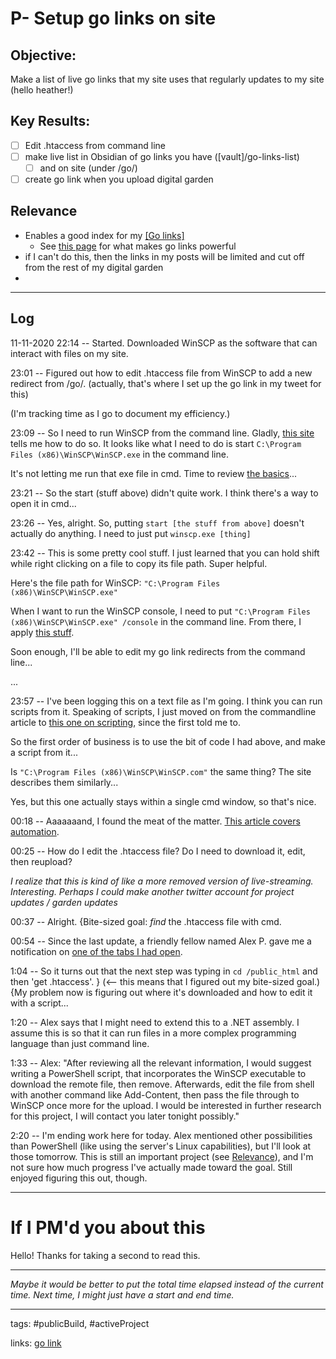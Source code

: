 # P- Setup go links on site
## Objective: 
Make a list of live go links that my site uses that regularly updates to my site
 (hello heather!)
## Key Results:
- [ ] Edit .htaccess from command line 	
- [ ] make live list in Obsidian of go links you have ([vault]/go-links-list)
	- [ ] and on site (under /go/)
- [ ] create go link when you upload digital garden

## Relevance
- Enables a good index for my [[Go links]](https://ethanplante.org/go)
	- See [this page](https://flancia.org/mine/go-links/) for what makes go links powerful
- if I can't do this, then the links in my posts will be limited and cut off from the rest of my digital garden
- 



---
## Log
11-11-2020
22:14 -- Started.
Downloaded WinSCP as the software that can interact with files on my site.

23:01 -- Figured out how to edit .htaccess file from WinSCP to add a new redirect from /go/. (actually, that's where I set up the go link in my tweet for this)

(I'm tracking time as I go to document my efficiency.)

23:09 -- So I need to run WinSCP from the command line. Gladly, [this site](https://winscp.net/eng/docs/commandline) tells me how to do so.
It looks like what I need to do is start `C:\Program Files (x86)\WinSCP\WinSCP.exe` in the command line.

It's not letting me run that exe file in cmd. Time to review [the basics](https://www.digitalcitizen.life/command-prompt-how-use-basic-commands/)...

23:21 -- So the start (stuff above) didn't quite work. I think there's a way to open it in cmd...

23:26 -- Yes, alright. So, putting `start [the stuff from above]` doesn't actually do anything. I need to just put `winscp.exe [thing]`

23:42 -- This is some pretty cool stuff. I just learned that you can hold shift while right clicking on a file to copy its file path. Super helpful.

Here's the file path for WinSCP: `"C:\Program Files (x86)\WinSCP\WinSCP.exe"`

When I want to run the WinSCP console, I need to put `"C:\Program Files (x86)\WinSCP\WinSCP.exe" /console` in the command line. From there, I apply [this stuff](https://winscp.net/eng/docs/commandline).


Soon enough, I'll be able to edit my go link redirects from the command line...

...

23:57 -- I've been logging this on a text file as I'm going. I think you can run scripts from it. Speaking of scripts, I just moved on from the commandline article to [this one on scripting](https://winscp.net/eng/docs/scripting), since the first told me to.

So the first order of business is to use the bit of code I had above, and make a script from it...

Is `"C:\Program Files (x86)\WinSCP\WinSCP.com"` the same thing? The site describes them similarly...

Yes, but this one actually stays within a single cmd window, so that's nice.

00:18 -- Aaaaaaand, I found the meat of the matter. [This article covers automation](https://winscp.net/eng/docs/guide_automation).

00:25 -- How do I edit the .htaccess file? Do I need to download it, edit, then reupload?

*I realize that this is kind of like a more removed version of live-streaming. Interesting. Perhaps I could make another twitter account for project updates / garden updates*

00:37 -- Alright. {Bite-sized goal: *find* the .htaccess file with cmd.

00:54 -- Since the last update, a friendly fellow named Alex P. gave me a notification on [one of the tabs I had open](https://www.hostwinds.com/guide/creating-editing-htaccess-file/).

1:04 -- So it turns out that the next step was typing in `cd /public_html` and then 'get  .htaccess'. } (<-- this means that I figured out my bite-sized goal.) {My problem now is figuring out where it's downloaded and how to edit it with a script...

1:20 -- Alex says that I might need to extend this to a .NET assembly. I assume this is so that it can run files in a more complex programming language than just command line.

1:33 -- Alex: "After reviewing all the relevant information, I would suggest writing a PowerShell script, that incorporates the WinSCP executable to download the remote file, then remove. Afterwards, edit the file from shell with another command like Add-Content, then pass the file through to WinSCP once more for the upload. I would be interested in further research for this project, I will contact you later tonight possibly."

2:20 -- I'm ending work here for today. Alex mentioned other possibilities than PowerShell (like using the server's Linux capabilities), but I'll look at those tomorrow. This is still an important project (see [Relevance](https://ethanplante.org/go/go-links-setup#relevance)), and I'm not sure how much progress I've actually made toward the goal. Still enjoyed figuring this out, though.

---
# If I PM'd you about this
Hello! Thanks for taking a second to read this.


---
*Maybe it would be better to put the total time elapsed instead of the current time. Next time, I might just have a start and end time.*

---
tags: #publicBuild, #activeProject 

links: [go link](https://ethanplante.org/go/go-links-setup)